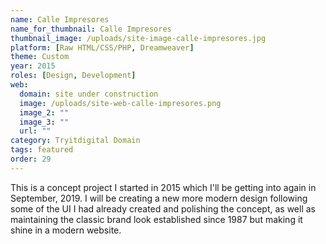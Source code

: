 ```yaml
---
name: Calle Impresores
name_for_thumbnail: Calle Impresores
thumbnail_image: /uploads/site-image-calle-impresores.jpg
platform: [Raw HTML/CSS/PHP, Dreamweaver]
theme: Custom
year: 2015
roles: [Design, Development]
web:
  domain: site under construction
  image: /uploads/site-web-calle-impresores.png
  image_2: ""
  image_3: ""
  url: ""
category: Tryitdigital Domain
tags: featured
order: 29
---
```


This is a concept project I started in 2015 which I'll be getting into again in September, 2019. I will be creating a new more modern design following some of the UI I had already created and polishing the concept, as well as maintaining the classic brand look established since 1987 but making it shine in a modern website.